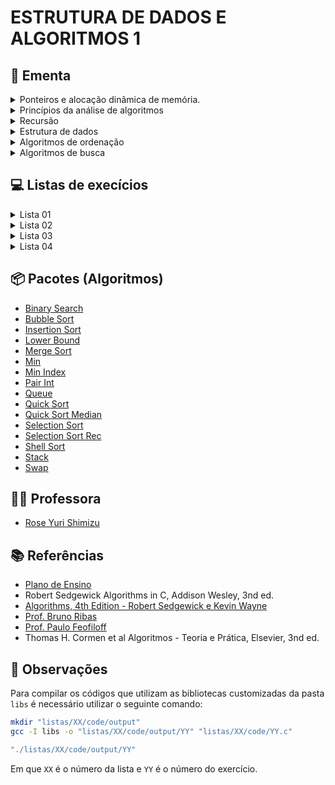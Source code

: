 # ESTRUTURA DE DADOS E ALGORITMOS 1

## :book: Ementa

<div>
    <details>
        <summary>Ponteiros e alocação dinâmica de memória.</summary>
    </details>
    <details>
        <summary>Princípios da análise de algoritmos</summary>
        <ul>
            <li>Complexidade computacional.</li>
            <li>Análise assintótica: notação Big-O.</li>
        </ul>
    </details>
    <details>
        <summary>Recursão</summary>
        <ul>
            <li>Algoritmos recursivos</li>
            <li>Método da divisão e conquista</li>
        </ul>
    </details>
    <details>
        <summary>Estrutura de dados</summary>
        <ul>
            <li>Elementares (lineares):</li>
                <ul>
                    <li>Arrays e listas</li>
                    <li>Listas encadeadas.</li>
                </ul>
            <li>Tipos abstratos de dados</li>
                <ul>
                    <li>Filas</li>
                    <li>Pilhas</li>
                    <li>Árvores binárias</li>
                </ul>
        </ul>
    </details>
    <details>
        <summary>Algoritmos de ordenação</summary>
        <ul>
            <li>Métodos elementares:</li>
                <ul>
                    <li>Selection Sort</li>
                    <li>Insertion Sort</li>
                    <li>Bubble Sort</li>
                </ul>
            <li>Quicksort</li>
            <li>Mergesort</li>
            <li>Filas de prioridades e heapsort</li>
            <li>Radix sorting</li>
        </ul>
    </details>
    <details>
        <summary>Algoritmos de busca</summary>
        <ul>
            <li>Busca sequencial</li>
            <li>Busca binária</li>
            <li>Árvores de busca binária</li>
        </ul>
    </details>
</div>

## :computer: Listas de execícios

<div>
    <details>
        <summary>Lista 01</summary>
        <ul>
            <li><a target='_self' href='https://github.com/unbytes/eda1/tree/main/listas/01/code/(A)-ola-mundo.c'>(A) Ola Mundo</a> - (<a target='_self' href='https://github.com/unbytes/eda1/blob/main/listas/01/docs/A.pdf'>PDF</a>)</li>
            <li><a target='_self' href='https://github.com/unbytes/eda1/tree/main/listas/01/code/(B)-pedágio.c'>(B) Pedágio</a> - (<a target='_self' href='https://github.com/unbytes/eda1/blob/main/listas/01/docs/B.pdf'>PDF</a>)</li>
            <li><a target='_self' href='https://github.com/unbytes/eda1/tree/main/listas/01/code/(C)-distância-de-manhattan.c'>(C) Distância De Manhattan</a> - (<a target='_self' href='https://github.com/unbytes/eda1/blob/main/listas/01/docs/C.pdf'>PDF</a>)</li>
            <li><a target='_self' href='https://github.com/unbytes/eda1/tree/main/listas/01/code/(D)-transporte.c'>(D) Transporte</a> - (<a target='_self' href='https://github.com/unbytes/eda1/blob/main/listas/01/docs/D.pdf'>PDF</a>)</li>
            <li><a target='_self' href='https://github.com/unbytes/eda1/tree/main/listas/01/code/(E)-zerinho-ou-um.c'>(E) Zerinho Ou Um</a> - (<a target='_self' href='https://github.com/unbytes/eda1/blob/main/listas/01/docs/E.pdf'>PDF</a>)</li>
            <li><a target='_self' href='https://github.com/unbytes/eda1/tree/main/listas/01/code/(F)-cartas.c'>(F) Cartas</a> - (<a target='_self' href='https://github.com/unbytes/eda1/blob/main/listas/01/docs/F.pdf'>PDF</a>)</li>
            <li><a target='_self' href='https://github.com/unbytes/eda1/tree/main/listas/01/code/(G)-frota-de-táxi.c'>(G) Frota De Táxi</a> - (<a target='_self' href='https://github.com/unbytes/eda1/blob/main/listas/01/docs/G.pdf'>PDF</a>)</li>
            <li><a target='_self' href='https://github.com/unbytes/eda1/tree/main/listas/01/code/(H)-bafo.c'>(H) Bafo</a> - (<a target='_self' href='https://github.com/unbytes/eda1/blob/main/listas/01/docs/H.pdf'>PDF</a>)</li>
            <li><a target='_self' href='https://github.com/unbytes/eda1/tree/main/listas/01/code/(I)-elevador.c'>(I) Elevador</a> - (<a target='_self' href='https://github.com/unbytes/eda1/blob/main/listas/01/docs/I.pdf'>PDF</a>)</li>
            <li><a target='_self' href='https://github.com/unbytes/eda1/tree/main/listas/01/code/(J)-thums.c'>(J) Thums</a> - (<a target='_self' href='https://github.com/unbytes/eda1/blob/main/listas/01/docs/J.pdf'>PDF</a>)</li>
            <li><a target='_self' href='https://github.com/unbytes/eda1/tree/main/listas/01/code/(L)-calculando.c'>(L) Calculando</a> - (<a target='_self' href='https://github.com/unbytes/eda1/blob/main/listas/01/docs/L.pdf'>PDF</a>)</li>
            <li><a target='_self' href='https://github.com/unbytes/eda1/tree/main/listas/01/code/(M)-vetor-2.c'>(M) Vetor 2</a> - (<a target='_self' href='https://github.com/unbytes/eda1/blob/main/listas/01/docs/M.pdf'>PDF</a>)</li>
            <li><a target='_self' href='https://github.com/unbytes/eda1/tree/main/listas/01/code/(N)-vetor-5.c'>(N) Vetor 5</a> - (<a target='_self' href='https://github.com/unbytes/eda1/blob/main/listas/01/docs/N.pdf'>PDF</a>)</li>
            <li><a target='_self' href='https://github.com/unbytes/eda1/tree/main/listas/01/code/(O)-vetor-3.c'>(O) Vetor 3</a> - (<a target='_self' href='https://github.com/unbytes/eda1/blob/main/listas/01/docs/O.pdf'>PDF</a>)</li>
            <li><a target='_self' href='https://github.com/unbytes/eda1/tree/main/listas/01/code/(P)-índices-pares-e-ímpares.c'>(P) Índices Pares E Ímpares</a> - (<a target='_self' href='https://github.com/unbytes/eda1/blob/main/listas/01/docs/P.pdf'>PDF</a>)</li>
            <li><a target='_self' href='https://github.com/unbytes/eda1/tree/main/listas/01/code/(Q)-aeroporto.c'>(Q) Aeroporto</a> - (<a target='_self' href='https://github.com/unbytes/eda1/blob/main/listas/01/docs/Q.pdf'>PDF</a>)</li>
            <li><a target='_self' href='https://github.com/unbytes/eda1/tree/main/listas/01/code/(R)-chuva.c'>(R) Chuva</a> - (<a target='_self' href='https://github.com/unbytes/eda1/blob/main/listas/01/docs/R.pdf'>PDF</a>)</li>
            <li><a target='_self' href='https://github.com/unbytes/eda1/tree/main/listas/01/code/(S)-campo-de-minhocas.c'>(S) Campo De Minhocas</a> - (<a target='_self' href='https://github.com/unbytes/eda1/blob/main/listas/01/docs/S.pdf'>PDF</a>)</li>
            <li><a target='_self' href='https://github.com/unbytes/eda1/tree/main/listas/01/code/(T)-string-1.c'>(T) String 1</a> - (<a target='_self' href='https://github.com/unbytes/eda1/blob/main/listas/01/docs/T.pdf'>PDF</a>)</li>
            <li><a target='_self' href='https://github.com/unbytes/eda1/tree/main/listas/01/code/(U)-string-2.c'>(U) String 2</a> - (<a target='_self' href='https://github.com/unbytes/eda1/blob/main/listas/01/docs/U.pdf'>PDF</a>)</li>
            <li><a target='_self' href='https://github.com/unbytes/eda1/tree/main/listas/01/code/(V)-senha-da-tia.c'>(V) Senha Da Tia</a> - (<a target='_self' href='https://github.com/unbytes/eda1/blob/main/listas/01/docs/V.pdf'>PDF</a>)</li>
            <li><a target='_self' href='https://github.com/unbytes/eda1/tree/main/listas/01/code/(X)-letras.c'>(X) Letras</a> - (<a target='_self' href='https://github.com/unbytes/eda1/blob/main/listas/01/docs/X.pdf'>PDF</a>)</li>
            <li><a target='_self' href='https://github.com/unbytes/eda1/tree/main/listas/01/code/(Z)-quem-vai-ser-reprovado.c'>(Z) Quem Vai Ser Reprovado</a> - (<a target='_self' href='https://github.com/unbytes/eda1/blob/main/listas/01/docs/Z.pdf'>PDF</a>)</li>
    </ul>
    </details>
    <details>
        <summary>Lista 02</summary>
        <ul>
            <li><a target='_self' href='https://github.com/unbytes/eda1/tree/main/listas/02/code/(A)-swap.c'>(A) Swap</a> - (<a target='_self' href='https://github.com/unbytes/eda1/blob/main/listas/02/docs/A.pdf'>PDF</a>)</li>
            <li><a target='_self' href='https://github.com/unbytes/eda1/tree/main/listas/02/code/(B)-f91.c'>(B) F91</a> - (<a target='_self' href='https://github.com/unbytes/eda1/blob/main/listas/02/docs/B.pdf'>PDF</a>)</li>
            <li><a target='_self' href='https://github.com/unbytes/eda1/tree/main/listas/02/code/(C)-move-os-xs.c'>(C) Move Os Xs</a> - (<a target='_self' href='https://github.com/unbytes/eda1/blob/main/listas/02/docs/C.pdf'>PDF</a>)</li>
            <li><a target='_self' href='https://github.com/unbytes/eda1/tree/main/listas/02/code/(D)-rumo-aos-9s.c'>(D) Rumo Aos 9S</a> - (<a target='_self' href='https://github.com/unbytes/eda1/blob/main/listas/02/docs/D.pdf'>PDF</a>)</li>
            <li><a target='_self' href='https://github.com/unbytes/eda1/tree/main/listas/02/code/(E)-soma-dos-dígitos.c'>(E) Soma Dos Dígitos</a> - (<a target='_self' href='https://github.com/unbytes/eda1/blob/main/listas/02/docs/E.pdf'>PDF</a>)</li>
            <li><a target='_self' href='https://github.com/unbytes/eda1/tree/main/listas/02/code/(F)-fibonacci-espertinho.c'>(F) Fibonacci Espertinho</a> - (<a target='_self' href='https://github.com/unbytes/eda1/blob/main/listas/02/docs/F.pdf'>PDF</a>)</li>
            <li><a target='_self' href='https://github.com/unbytes/eda1/tree/main/listas/02/code/(G)-pares-de-caracteres.c'>(G) Pares De Caracteres</a> - (<a target='_self' href='https://github.com/unbytes/eda1/blob/main/listas/02/docs/G.pdf'>PDF</a>)</li>
            <li><a target='_self' href='https://github.com/unbytes/eda1/tree/main/listas/02/code/(H)-troca-x-por-y.c'>(H) Troca X Por Y</a> - (<a target='_self' href='https://github.com/unbytes/eda1/blob/main/listas/02/docs/H.pdf'>PDF</a>)</li>
            <li><a target='_self' href='https://github.com/unbytes/eda1/tree/main/listas/02/code/(I)-string-ao-contrário.c'>(I) String Ao Contrário</a> - (<a target='_self' href='https://github.com/unbytes/eda1/blob/main/listas/02/docs/I.pdf'>PDF</a>)</li>
            <li><a target='_self' href='https://github.com/unbytes/eda1/tree/main/listas/02/code/(J)-maior-substring.c'>(J) Maior Substring</a> - (<a target='_self' href='https://github.com/unbytes/eda1/blob/main/listas/02/docs/J.pdf'>PDF</a>)</li>
            <li><a target='_self' href='https://github.com/unbytes/eda1/tree/main/listas/02/code/(L)-ultrapassa-minimamente.c'>(L) Ultrapassa Minimamente</a> - (<a target='_self' href='https://github.com/unbytes/eda1/blob/main/listas/02/docs/L.pdf'>PDF</a>)</li>
            <li><a target='_self' href='https://github.com/unbytes/eda1/tree/main/listas/02/code/(M)-buscar.c'>(M) Buscar</a> - (<a target='_self' href='https://github.com/unbytes/eda1/blob/main/listas/02/docs/M.pdf'>PDF</a>)</li>
            <li><a target='_self' href='https://github.com/unbytes/eda1/tree/main/listas/02/code/(N)-dividir.c'>(N) Dividir</a> - (<a target='_self' href='https://github.com/unbytes/eda1/blob/main/listas/02/docs/N.pdf'>PDF</a>)</li>
            <li><a target='_self' href='https://github.com/unbytes/eda1/tree/main/listas/02/code/(O)-impressão.c'>(O) Impressão</a> - (<a target='_self' href='https://github.com/unbytes/eda1/blob/main/listas/02/docs/O.pdf'>PDF</a>)</li>
            <li><a target='_self' href='https://github.com/unbytes/eda1/tree/main/listas/02/code/(P)-inserção.c'>(P) Inserção</a> - (<a target='_self' href='https://github.com/unbytes/eda1/blob/main/listas/02/docs/P.pdf'>PDF</a>)</li>
            <li><a target='_self' href='https://github.com/unbytes/eda1/tree/main/listas/02/code/(Q)-juntar.c'>(Q) Juntar</a> - (<a target='_self' href='https://github.com/unbytes/eda1/blob/main/listas/02/docs/Q.pdf'>PDF</a>)</li>
            <li><a target='_self' href='https://github.com/unbytes/eda1/tree/main/listas/02/code/(R)-remoção.c'>(R) Remoção</a> - (<a target='_self' href='https://github.com/unbytes/eda1/blob/main/listas/02/docs/R.pdf'>PDF</a>)</li>
    </ul>
    </details>
    <details>
        <summary>Lista 03</summary>
        <ul>
            <li><a target='_self' href='https://github.com/unbytes/eda1/tree/main/listas/03/code/(01)-desenfileira-circular.c'>(01) Desenfileira Circular</a> - (<a target='_self' href='https://github.com/unbytes/eda1/blob/main/listas/03/docs/01.pdf'>PDF</a>)</li>
            <li><a target='_self' href='https://github.com/unbytes/eda1/tree/main/listas/03/code/(02)-desenfileira-lista-encadeada.c'>(02) Desenfileira Lista Encadeada</a> - (<a target='_self' href='https://github.com/unbytes/eda1/blob/main/listas/03/docs/02.pdf'>PDF</a>)</li>
            <li><a target='_self' href='https://github.com/unbytes/eda1/tree/main/listas/03/code/(03)-desenfileira-lista-estática.c'>(03) Desenfileira Lista Estática</a> - (<a target='_self' href='https://github.com/unbytes/eda1/blob/main/listas/03/docs/03.pdf'>PDF</a>)</li>
            <li><a target='_self' href='https://github.com/unbytes/eda1/tree/main/listas/03/code/(04)-enfileira-circular.c'>(04) Enfileira Circular</a> - (<a target='_self' href='https://github.com/unbytes/eda1/blob/main/listas/03/docs/04.pdf'>PDF</a>)</li>
            <li><a target='_self' href='https://github.com/unbytes/eda1/tree/main/listas/03/code/(05)-enfileira-lista-encadeada.c'>(05) Enfileira Lista Encadeada</a> - (<a target='_self' href='https://github.com/unbytes/eda1/blob/main/listas/03/docs/05.pdf'>PDF</a>)</li>
            <li><a target='_self' href='https://github.com/unbytes/eda1/tree/main/listas/03/code/(06)-enfileira-lista-estática.c'>(06) Enfileira Lista Estática</a> - (<a target='_self' href='https://github.com/unbytes/eda1/blob/main/listas/03/docs/06.pdf'>PDF</a>)</li>
            <li><a target='_self' href='https://github.com/unbytes/eda1/tree/main/listas/03/code/(07)-filas-lista-encadeada.c'>(07) Filas Lista Encadeada</a> - (<a target='_self' href='https://github.com/unbytes/eda1/blob/main/listas/03/docs/07.pdf'>PDF</a>)</li>
            <li><a target='_self' href='https://github.com/unbytes/eda1/tree/main/listas/03/code/(08)-filas-lista-estática.c'>(08) Filas Lista Estática</a> - (<a target='_self' href='https://github.com/unbytes/eda1/blob/main/listas/03/docs/08.pdf'>PDF</a>)</li>
            <li><a target='_self' href='https://github.com/unbytes/eda1/tree/main/listas/03/code/(09)-jogando-cartas-fora.c'>(09) Jogando Cartas Fora</a> - (<a target='_self' href='https://github.com/unbytes/eda1/blob/main/listas/03/docs/09.pdf'>PDF</a>)</li>
            <li><a target='_self' href='https://github.com/unbytes/eda1/tree/main/listas/03/code/(10)-string-ao-contrário.c'>(10) String Ao Contrário</a> - (<a target='_self' href='https://github.com/unbytes/eda1/blob/main/listas/03/docs/10.pdf'>PDF</a>)</li>
            <li><a target='_self' href='https://github.com/unbytes/eda1/tree/main/listas/03/code/(11)-botas-perdidas.c'>(11) Botas Perdidas</a> - (<a target='_self' href='https://github.com/unbytes/eda1/blob/main/listas/03/docs/11.pdf'>PDF</a>)</li>
            <li><a target='_self' href='https://github.com/unbytes/eda1/tree/main/listas/03/code/(12)-vivo-ou-morto.c'>(12) Vivo Ou Morto</a> - (<a target='_self' href='https://github.com/unbytes/eda1/blob/main/listas/03/docs/12.pdf'>PDF</a>)</li>
            <li><a target='_self' href='https://github.com/unbytes/eda1/tree/main/listas/03/code/(13)-expressões.c'>(13) Expressões</a> - (<a target='_self' href='https://github.com/unbytes/eda1/blob/main/listas/03/docs/13.pdf'>PDF</a>)</li>
            <li><a target='_self' href='https://github.com/unbytes/eda1/tree/main/listas/03/code/(14)-elevator-trouble.c'>(14) Elevator Trouble</a> - (<a target='_self' href='https://github.com/unbytes/eda1/blob/main/listas/03/docs/14.pdf'>PDF</a>)</li>
            <li><a target='_self' href='https://github.com/unbytes/eda1/tree/main/listas/03/code/(15)-street-parade.c'>(15) Street Parade</a> - (<a target='_self' href='https://github.com/unbytes/eda1/blob/main/listas/03/docs/15.pdf'>PDF</a>)</li>
            <li><a target='_self' href='https://github.com/unbytes/eda1/tree/main/listas/03/code/(16)-desenfileira-circular.c'>(16) Desenfileira Circular</a> - (<a target='_self' href='https://github.com/unbytes/eda1/blob/main/listas/03/docs/16.pdf'>PDF</a>)</li>
            <li><a target='_self' href='https://github.com/unbytes/eda1/tree/main/listas/03/code/(17)-pilhas-desempilha-1.c'>(17) Pilhas Desempilha 1</a> - (<a target='_self' href='https://github.com/unbytes/eda1/blob/main/listas/03/docs/17.pdf'>PDF</a>)</li>
            <li><a target='_self' href='https://github.com/unbytes/eda1/tree/main/listas/03/code/(18)-pilhas-desempilha-2.c'>(18) Pilhas Desempilha 2</a> - (<a target='_self' href='https://github.com/unbytes/eda1/blob/main/listas/03/docs/18.pdf'>PDF</a>)</li>
            <li><a target='_self' href='https://github.com/unbytes/eda1/tree/main/listas/03/code/(19)-pilhas-empilha-1.c'>(19) Pilhas Empilha 1</a> - (<a target='_self' href='https://github.com/unbytes/eda1/blob/main/listas/03/docs/19.pdf'>PDF</a>)</li>
            <li><a target='_self' href='https://github.com/unbytes/eda1/tree/main/listas/03/code/(20)-pilhas-empilha-2.c'>(20) Pilhas Empilha 2</a> - (<a target='_self' href='https://github.com/unbytes/eda1/blob/main/listas/03/docs/20.pdf'>PDF</a>)</li>
            <li><a target='_self' href='https://github.com/unbytes/eda1/tree/main/listas/03/code/(21)-representação-de-pilhas-em-listas-encadeadas.c'>(21) Representação De Pilhas Em Listas Encadeadas</a> - (<a target='_self' href='https://github.com/unbytes/eda1/blob/main/listas/03/docs/21.pdf'>PDF</a>)</li>
            <li><a target='_self' href='https://github.com/unbytes/eda1/tree/main/listas/03/code/(22)-representação-de-pilhas-em-vetores.c'>(22) Representação De Pilhas Em Vetores</a> - (<a target='_self' href='https://github.com/unbytes/eda1/blob/main/listas/03/docs/22.pdf'>PDF</a>)</li>
            <li><a target='_self' href='https://github.com/unbytes/eda1/tree/main/listas/03/code/(23)-árvores-percurso-inorder.c'>(23) Árvores Percurso Inorder</a> - (<a target='_self' href='https://github.com/unbytes/eda1/blob/main/listas/03/docs/23.pdf'>PDF</a>)</li>
            <li><a target='_self' href='https://github.com/unbytes/eda1/tree/main/listas/03/code/(24)-árvores-percurso-postorder.c'>(24) Árvores Percurso Postorder</a> - (<a target='_self' href='https://github.com/unbytes/eda1/blob/main/listas/03/docs/24.pdf'>PDF</a>)</li>
            <li><a target='_self' href='https://github.com/unbytes/eda1/tree/main/listas/03/code/(25)-árvores-percurso-preorder.c'>(25) Árvores Percurso Preorder</a> - (<a target='_self' href='https://github.com/unbytes/eda1/blob/main/listas/03/docs/25.pdf'>PDF</a>)</li>
    </ul>
    </details>
    <details>
        <summary>Lista 04</summary>
        <ul>
            <li><a target='_self' href='https://github.com/unbytes/eda1/tree/main/listas/04/code/(A)-ordenação-por-bolha.c'>(A) Ordenação Por Bolha</a> - (<a target='_self' href='https://github.com/unbytes/eda1/blob/main/listas/04/docs/A.pdf'>PDF</a>)</li>
            <li><a target='_self' href='https://github.com/unbytes/eda1/tree/main/listas/04/code/(B)-ordenação-por-seleção.c'>(B) Ordenação Por Seleção</a> - (<a target='_self' href='https://github.com/unbytes/eda1/blob/main/listas/04/docs/B.pdf'>PDF</a>)</li>
            <li><a target='_self' href='https://github.com/unbytes/eda1/tree/main/listas/04/code/(C)-ordenação-por-inserção.c'>(C) Ordenação Por Inserção</a> - (<a target='_self' href='https://github.com/unbytes/eda1/blob/main/listas/04/docs/C.pdf'>PDF</a>)</li>
            <li><a target='_self' href='https://github.com/unbytes/eda1/tree/main/listas/04/code/(D)-implemente-o-merge-sort.c'>(D) Implemente O Merge Sort</a> - (<a target='_self' href='https://github.com/unbytes/eda1/blob/main/listas/04/docs/D.pdf'>PDF</a>)</li>
            <li><a target='_self' href='https://github.com/unbytes/eda1/tree/main/listas/04/code/(E)-ordenação-sem-laços.c'>(E) Ordenação Sem Laços</a> - (<a target='_self' href='https://github.com/unbytes/eda1/blob/main/listas/04/docs/E.pdf'>PDF</a>)</li>
            <li><a target='_self' href='https://github.com/unbytes/eda1/tree/main/listas/04/code/(F)-analisando-dados-de-degustação.c'>(F) Analisando Dados De Degustação</a> - (<a target='_self' href='https://github.com/unbytes/eda1/blob/main/listas/04/docs/F.pdf'>PDF</a>)</li>
            <li><a target='_self' href='https://github.com/unbytes/eda1/tree/main/listas/04/code/(G)-ordenação-eficiente.c'>(G) Ordenação Eficiente</a> - (<a target='_self' href='https://github.com/unbytes/eda1/blob/main/listas/04/docs/G.pdf'>PDF</a>)</li>
            <li><a target='_self' href='https://github.com/unbytes/eda1/tree/main/listas/04/code/(H)-busca-binária.c'>(H) Busca Binária</a> - (<a target='_self' href='https://github.com/unbytes/eda1/blob/main/listas/04/docs/H.pdf'>PDF</a>)</li>
            <li><a target='_self' href='https://github.com/unbytes/eda1/tree/main/listas/04/code/(I)-busca-geral-num-conjunto-não-ordenado.c'>(I) Busca Geral Num Conjunto Não Ordenado</a> - (<a target='_self' href='https://github.com/unbytes/eda1/blob/main/listas/04/docs/I.pdf'>PDF</a>)</li>
            <li><a target='_self' href='https://github.com/unbytes/eda1/tree/main/listas/04/code/(J)-número-proibido.c'>(J) Número Proibido</a> - (<a target='_self' href='https://github.com/unbytes/eda1/blob/main/listas/04/docs/J.pdf'>PDF</a>)</li>
            <li><a target='_self' href='https://github.com/unbytes/eda1/tree/main/listas/04/code/(L)-pesquisa-instruções.c'>(L) Pesquisa Instruções</a> - (<a target='_self' href='https://github.com/unbytes/eda1/blob/main/listas/04/docs/L.pdf'>PDF</a>)</li>
            <li><a target='_self' href='https://github.com/unbytes/eda1/tree/main/listas/04/code/(M)-o-fantástico-jáspison.c'>(M) O Fantástico Jáspison</a> - (<a target='_self' href='https://github.com/unbytes/eda1/blob/main/listas/04/docs/M.pdf'>PDF</a>)</li>
            <li><a target='_self' href='https://github.com/unbytes/eda1/tree/main/listas/04/code/(N)-eleição-ursal.c'>(N) Eleição Ursal</a> - (<a target='_self' href='https://github.com/unbytes/eda1/blob/main/listas/04/docs/N.pdf'>PDF</a>)</li>
            <li><a target='_self' href='https://github.com/unbytes/eda1/tree/main/listas/04/code/(O)-números-malucos-únicos-reinseridos.c'>(O) Números Malucos Únicos Reinseridos</a> - (<a target='_self' href='https://github.com/unbytes/eda1/blob/main/listas/04/docs/O.pdf'>PDF</a>)</li>
    </ul>
    </details>
</div>

## :package: Pacotes (Algoritmos)

- [Binary Search](https://github.com/unbytes/eda1/blob/main/libs/binary_search.h)
- [Bubble Sort](https://github.com/unbytes/eda1/blob/main/libs/bubble_sort.h)
- [Insertion Sort](https://github.com/unbytes/eda1/blob/main/libs/insertion_sort.h)
- [Lower Bound](https://github.com/unbytes/eda1/blob/main/libs/lower_bound.h)
- [Merge Sort](https://github.com/unbytes/eda1/blob/main/libs/merge_sort.h)
- [Min](https://github.com/unbytes/eda1/blob/main/libs/min.h)
- [Min Index](https://github.com/unbytes/eda1/blob/main/libs/min_index.h)
- [Pair Int](https://github.com/unbytes/eda1/blob/main/libs/pair_int.h)
- [Queue](https://github.com/unbytes/eda1/blob/main/libs/queue.h)
- [Quick Sort](https://github.com/unbytes/eda1/blob/main/libs/quick_sort.h)
- [Quick Sort Median](https://github.com/unbytes/eda1/blob/main/libs/quick_sort_median.h)
- [Selection Sort](https://github.com/unbytes/eda1/blob/main/libs/selection_sort.h)
- [Selection Sort Rec](https://github.com/unbytes/eda1/blob/main/libs/selection_sort_rec.h)
- [Shell Sort](https://github.com/unbytes/eda1/blob/main/libs/shell_sort.h)
- [Stack](https://github.com/unbytes/eda1/blob/main/libs/stack.h)
- [Swap](https://github.com/unbytes/eda1/blob/main/libs/swap.h)

## :man_teacher: Professora

- [Rose Yuri Shimizu](https://sigaa.unb.br/sigaa/public/docente/portal.jsf?siape=1276557)

## :books: Referências

- [Plano de Ensino](https://fga.rysh.com.br/eda1/)
- Robert Sedgewick Algorithms in C, Addison Wesley, 3nd ed.
- [Algorithms, 4th Edition - Robert Sedgewick e Kevin Wayne](https://algs4.cs.princeton.edu/home/)
- [Prof. Bruno Ribas](https://www.brunoribas.com.br/)
- [Prof. Paulo Feofiloff](https://www.ime.usp.br/~pf/algoritmos/index.html#C-language)
- Thomas H. Cormen et al Algoritmos - Teoria e Prática, Elsevier, 3nd ed.

## :dart: Observações

Para compilar os códigos que utilizam as bibliotecas customizadas da pasta `libs` é necessário utilizar o seguinte comando:

```bash
mkdir "listas/XX/code/output"
gcc -I libs -o "listas/XX/code/output/YY" "listas/XX/code/YY.c"

"./listas/XX/code/output/YY"
```

Em que `XX` é o número da lista e `YY` é o número do exercício.
